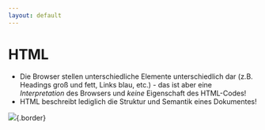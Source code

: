 ```yaml
---
layout: default
---
```


# HTML <SubHeading text="Basics"/>

<div class="grid grid-cols-12">
<div class="col-span-12">

- Die Browser stellen unterschiedliche Elemente unterschiedlich dar (z.B. Headings groß und fett, Links blau, etc.) - das ist aber eine _Interpretation_ des Browsers und _keine_ Eigenschaft des HTML-Codes!
- HTML beschreibt lediglich die Struktur und Semantik eines Dokumentes!

</div>
<div class="col-span-9">

![](/images/html-semantics.png){.border}

</div>
</div>

<PageNumber/>
